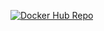 [![Docker Hub Repo](https://img.shields.io/docker/pulls/maylonho/api-with-spring-boot.svg)](https://hub.docker.com/repository/docker/maylonho/api-with-spring-boot)
